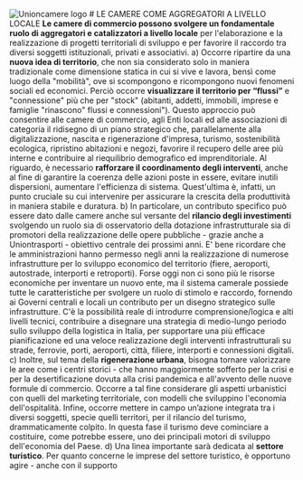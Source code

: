 ![Unioncamere logo]("image01")  # LE CAMERE COME AGGREGATORI A LIVELLO LOCALE  **Le camere di commercio possono svolgere un fondamentale ruolo di aggregatori e catalizzatori a livello locale** per l'elaborazione e la realizzazione di progetti territoriali di sviluppo e per favorire il raccordo tra diversi soggetti istituzionali, privati e associativi.  a) Occorre ripartire da una **nuova idea di territorio**, che non sia considerato solo in maniera tradizionale come dimensione statica in cui si vive e lavora, bensì come luogo della "mobilità", ove si scompongono e ricompongono nuovi fenomeni sociali ed economici. Perciò occorre **visualizzare il territorio per “flussi”** e "connessione" più che per "stock" (abitanti, addetti, immobili, imprese e famiglie "rinascono" flussi e connessioni"). Questo approccio può consentire alle camere di commercio, agli Enti locali ed alle associazioni di categoria il ridisegno di un piano strategico che, parallelamente alla digitalizzazione, nascita e rigenerazione d'impresa, turismo, sostenibilità ecologica, ripristino abitazioni e negozi, favorire il recupero delle aree più interne e contribuire al riequilibrio demografico ed imprenditoriale.  Al riguardo, è necessario **rafforzare il coordinamento degli interventi**, anche al fine di garantire la coerenza delle azioni poste in essere, evitare inutili dispersioni, aumentare l'efficienza di sistema. Quest'ultima è, infatti, un punto cruciale su cui intervenire per assicurare la crescita della produttività in maniera stabile e duratura.  b) In particolare, un contributo specifico può essere dato dalle camere anche sul versante del **rilancio degli investimenti** svolgendo un ruolo sia di osservatorio della dotazione infrastrutturale sia di promotori della realizzazione delle opere pubbliche - grazie anche a Uniontrasporti - obiettivo centrale dei prossimi anni. E' bene ricordare che le amministrazioni hanno permesso negli anni la realizzazione di numerose infrastrutture per lo sviluppo economico del territorio (fiere, aeroporti, autostrade, interporti e retroporti). Forse oggi non ci sono più le risorse economiche per inventare un nuovo ente, ma il sistema camerale possiede tutte le caratteristiche per svolgere un ruolo di stimolo e raccordo, fornendo ai Governi centrali e locali un contributo per un disegno strategico sulle infrastrutture. C'è la possibilità reale di introdurre comprensione/logica e alti livelli tecnici, contribuire a disegnare una strategia di medio-lungo periodo sullo sviluppo della logistica in Italia, per supportare una più efficace pianificazione ed una veloce realizzazione degli interventi infrastrutturali su strade, ferrovie, porti, aeroporti, città, filiere, interporti e connessioni digitali.  c) Inoltre, sul tema della **rigenerazione urbana**, bisogna tornare valorizzare le aree come i centri storici - che hanno maggiormente sofferto per la crisi e per la desertificazione dovuta alla crisi pandemica e all'avvento delle nuove formule di commercio. Occorre a tal fine considerare gli aspetti urbanistici con quelli del marketing territoriale, con modelli che sviluppino l'economia dell'ospitalità.  Infine, occorre mettere in campo un’azione integrata tra i diversi soggetti, specie quelli territori, per il rilancio del turismo, drammaticamente colpito. In questa fase il turismo deve cominciare a costituire, come potrebbe essere, uno dei principali motori di sviluppo dell'economia del Paese.  d) Una linea importante sarà dedicata al **settore turistico**. Per quanto concerne le imprese del settore turistico, è opportuno agire - anche con il supporto  <!-- 19 -->
